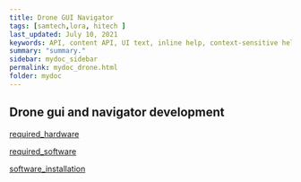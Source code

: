 ```yaml
---
title: Drone GUI Navigator
tags: [samtech,lora, hitech ]
last_updated: July 10, 2021
keywords: API, content API, UI text, inline help, context-sensitive help, popovers, tooltips
summary: "summary."
sidebar: mydoc_sidebar
permalink: mydoc_drone.html
folder: mydoc
---
```


## Drone gui and navigator development

[required_hardware](https://github.com/aiegoo/_mydrone/wiki/Required-Hardware)

[required_software](https://github.com/aiegoo/_mydrone/wiki/Required-Software)

[software_installation](https://github.com/aiegoo/_mydrone/wiki/Software-Installation)

